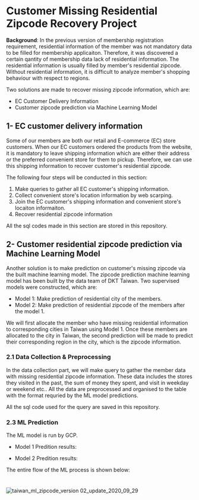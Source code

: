 # Customer Missing Residential Zipcode Recovery Project

**Background**: In the previous version of membership registration requirement, residential information of the member was not  mandatory data to be filled for membership applicaiton. Therefore, it was discovered a certain qantity of membership data lack of residential information. The residential information is usually filled by member's residential zipcode. Without residential information, it is difficult to analyze member's shopping behaviour with respect to regions.

Two solutions are made to recover missing zipcode information, which are:
* EC Customer Delivery Information
* Customer zipcode prediction via Machine Learning Model

## 1- EC customer delivery information
Some of our members are both our retail and E-commerce (EC) store customers. When our EC customers ordered the products from the website, it is mandatory to leave shipping information which are either their address or the preferred convenient store for them to pickup. Therefore, we can use this shipping information to recover customer's residential zipcode.

The following four steps will be conducted in this section:
1. Make queries to gather all EC customer's shipping information.
1. Collect convenient store's location information by web scarping. 
1. Join the EC customer's shipping information and convenient store's locaiton informaiton.
1. Recover residential zipcode information  

All the sql codes made in this section are stored in this repository.

## 2- Customer residential zipcode prediction via Machine Learning Model
Another solution is to make prediction on customer's missing zipcode via the built machine learning model. The zipcode prediction machine learning model has been built by the data team of DKT Taiwan. Two supervised models were constructed, which are: 
* Model 1: Make prediction of residential city of the members.
* Model 2: Make prediction of residential zipcode of the members after the model 1. 

We will first allocate the member who have missing residential information to corresponding cities in Taiwan using Model 1. Once these members are allocated to the city in Taiwan, the second prediction will be made to predict their corresponding region in the city, which is the zipcode information. 

### 2.1 Data Collection & Preprocessing

In the data collection part, we will make query to gather the member data with missing residential zipcode information. These data includes the stores they visited in the past, the sum of money they spent, and visit in weekday or weekend etc.. All the data are preprocessed and organised to the table with the format requried by the ML model predictions.

All the sql code used for the query are saved in this repository. 

### 2.3 ML Prediction
The ML model is run by GCP.

* Model 1 Predition results:


* Model 2 Predition results:


The entire flow of the ML process is shown below:
#  
![taiwan_ml_zipcode_version 02_update_2020_09_29](https://user-images.githubusercontent.com/68263082/103403120-1849ec80-4b8a-11eb-9888-d10452b841a5.png)


